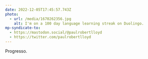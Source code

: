 ```yaml
---
date: 2022-12-05T17:45:57.743Z
photo:
  - url: /media/1670262356.jpg
    alt: I'm on a 100 day language learning streak on Duolingo.
mp-syndicate-to:
  - https://mastodon.social/@paulrobertlloyd
  - https://twitter.com/paulrobertlloyd
---
```

Progresso.
